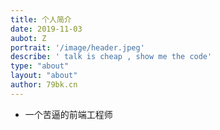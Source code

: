 ```yaml
---
title: 个人简介
date: 2019-11-03
aubot: Z
portrait: '/image/header.jpeg'
describe: ' talk is cheap , show me the code'
type: "about"
layout: "about"
author: 79bk.cn
---
```


- 一个苦逼的前端工程师
